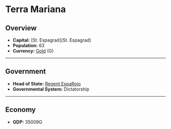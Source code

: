 # Terra Mariana

## Overview

- **Capital:** [St. Espagrad](St. Espagrad)
- **Population:** 63
- **Currency:** [Gold](Gold) (G)

---

## Government

- **Head of State:** [Regent EspaRojo](EspaRojo)
- **Governmental System:** Dictatorship

---

## Economy

- **GDP:** <!-- GDP -->35009G